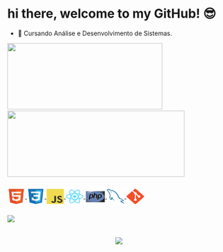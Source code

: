 <h1>hi there, welcome to my GitHub! 😎 </h1>

- 📖 Cursando Análise e Desenvolvimento de Sistemas.

<div>
  <a href="https://github.com/alisson-ribeiro">
  
  <img height="150em" width="350em" src="https://github-readme-stats.vercel.app/api?username=alisson-ribeiro&show_icons=true&theme=dark&include_all_commits=true&count_private=true"/>
  
  <img height="150em"  width="400em" src="https://github-readme-stats.vercel.app/api/top-langs/?username=alisson-ribeiro&layout=compact&langs_count=6&theme=dark"/>
  
</div>

<div style="display: inline_block"><br>
  <img align="center" alt="Alisson-HTML" height="35" width="40" src="https://raw.githubusercontent.com/devicons/devicon/master/icons/html5/html5-original.svg">
  <img align="center" alt="Alisson-CSS" height="35" width="40" src="https://raw.githubusercontent.com/devicons/devicon/master/icons/css3/css3-original.svg">
  <img align="center" alt="Alisson-JAVASCRIPT" height="35" width="40" src="https://raw.githubusercontent.com/devicons/devicon/master/icons/javascript/javascript-original.svg">
  <img align="center" alt="Alisson-REACT" height="35" width="40" src="https://raw.githubusercontent.com/devicons/devicon/master/icons/react/react-original.svg">
  <img align="center" alt="Alisson-PHP" height="50" width="45" src="https://raw.githubusercontent.com/devicons/devicon/master/icons/php/php-original.svg">
  <img align="center" alt="Alisson-MYSQL" height="35" width="40" src="https://raw.githubusercontent.com/devicons/devicon/master/icons/mysql/mysql-original.svg">
  <img align="center" alt="Alisson-GIT" height="35" width="40" src="https://raw.githubusercontent.com/devicons/devicon/master/icons/git/git-original.svg">
</div>
  
<br>
  
<div>
  <a href="https://www.linkedin.com/in/alisson-ribeiro-69680653/" target="_blank"><img src="https://img.shields.io/badge/-LinkedIn-%230077B5?style=for-the-badge&logo=linkedin&logoColor=white" target="_blank"></a>
</div>
<br>
<p align="center"> <img alingn="center" src="https://profile-counter.glitch.me/alisson-ribeiro/count.svg" /></p>
